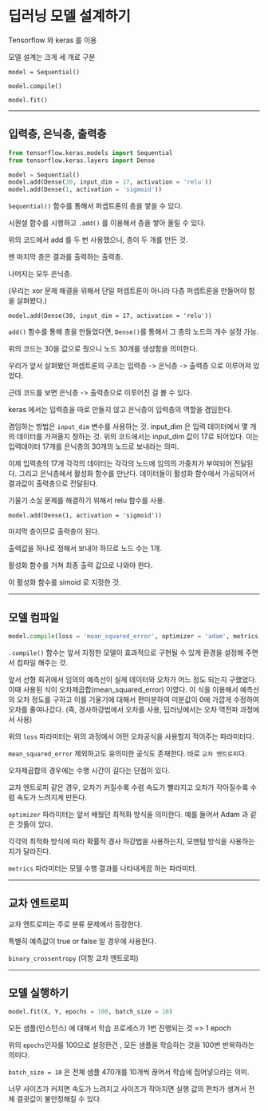 # 딥러닝 모델 설계하기

 

Tensorflow 와 keras 를 이용



모델 설계는 크게 세 개로 구분



`model = Sequential()`

`model.compile()`

`model.fit()`



<hr>



## 입력층, 은닉층, 출력층



```python
from tensorflow.keras.models import Sequential
from tensorflow.keras.layers import Dense

model = Sequential()
model.add(Dense(30, input_dim = 17, activation = 'relu'))
model.add(Dense(1, activation = 'sigmoid'))
```



`Sequential()` 함수를 통해서 퍼셉트론의 층을 쌓을 수 있다.

시퀀셜 함수를 시행하고 `.add()` 를 이용해서 층을 쌓아 올릴 수 있다.



위의 코드에서 add 를 두 번 사용했으니, 층이 두 개를 만든 것.



맨 마지막 층은 결과를 출력하는 출력층.

나머지는 모두 은닉층.

(우리는 xor 문제 해결을 위해서 단일 퍼셉트론이 아니라 다층 퍼셉트론을 만들어야 함을 살펴봤다.)



`model.add(Dense(30, input_dim = 17, activation = 'relu'))`



`add()` 함수를 통해 층을 만들었다면,  `Dense()`를 통해서 그 층의 노드의 개수 설정 가능.

위의 코드는 30을 값으로 줬으니 노드 30개를 생성함을 의미한다.



우리가 앞서 살펴봤던 퍼셉트론의 구조는 입력층 -> 은닉층 -> 출력층 으로 이루어져 있었다.

근데 코드를 보면 은닉층 -> 출력층으로 이루어진 걸 볼 수 있다.

keras 에서는 입력층을 따로 만들지 않고 은닉층이 입력층의 역할을 겸임한다.

겸임하는 방법은 `input_dim` 변수를 사용하는 것. input_dim 은 입력 데이터에서 몇 개의 데이터를 가져올지 정하는 것. 위의 코드에서는 input_dim 값이 17로 되어있다. 이는 입력데이터 17개를 은닉층의 30개의 노드로 보내라는 의미.



이제 입력층의 17개 각각의 데이터는 각각의 노드에 임의의 가중치가 부여되어 전달된다. 그리고 은닉층에서 활성화 함수를 만난다. 데이터들이 활성화 함수에서 가공되어서 결과값이 출력층으로 전달된다.

기울기 소실 문제를 해결하기 위해서 relu 함수를 사용.



`model.add(Dense(1, activation = 'sigmoid'))`



마지막 층이므로 출력층이 된다.

출력값을 하나로 정해서 보내야 하므로 노드 수는 1개.

활성화 함수를 거쳐 최종 출력 값으로 나와야 한다.

이 활성화 함수를 simoid 로 지정한 것.



<hr>

## 모델 컴파일



```python
model.compile(loss = 'mean_squared_error', optimizer = 'adam', metrics = ['accuracy'])

```



`.compile()` 함수는 앞서 지정한 모델이 효과적으로 구현될 수 있게 환경을 설정해 주면서 컴파일 해주는 것.



앞서 선형 회귀에서 임의의 예측선이 실제 데이터와 오차가 어느 정도 되는지 구했었다. 이때 사용된 식이 오차제곱합(mean_squared_error) 이였다. 이 식을 이용해서 예측선의 오차 정도를 구하고 이를 기울기에 대해서 편미분하여 미분값이 0에 가깝게 수정하여 오차를 줄여나갔다. (즉, 경사하강법에서 오차를 사용, 딥러닝에서는 오차 역전파 과정에서 사용)



위의 `loss` 파라미터는 위의 과정에서 어떤 오차공식을 사용할지 적어주는 파라미터다.

`mean_squared_error` 제외하고도 유의미한 공식도 존재한다. 바로 `교차 엔트로피`다.

오차제곱합의 경우에는 수행 시간이 길다는 단점이 있다.

교차 엔트로피 같은 경우, 오차가 커질수록 수렴 속도가 빨라지고 오차가 작아질수록 수렴 속도가 느려지게 만든다.



`optimizer` 파라미터는 앞서 배웠던 최적화 방식을 의미한다. 예를 들어서 Adam 과 같은 것들이 있다.

각각의 최적화 방식에 따라 확률적 경사 하강법을 사용하는지, 모멘텀 방식을 사용하는지가 달라진다.



`metrics` 파라미터는 모델 수행 결과를 나타내게끔 하는 파라미터.



<hr>

## 교차 엔트로피



교차 엔트로피는 주로 분류 문제에서 등장한다.

특별히 예측값이 true or false 일 경우에 사용한다.

`binary_crossentropy` (이항 교차 엔트로피)



<hr>

## 모델 실행하기



```py
model.fit(X, Y, epochs = 100, batch_size = 10)
```



모든 샘플(인스턴스) 에 대해서 학습 프로세스가 1번 진행되는 것 => 1 epoch

위의 `epochs`인자를 100으로 설정한건 , 모든 샘플을 학습하는 것을 100번 반복하라는 의미다.



`batch_size = 10` 은 전체 샘플 470개를 10개씩 끊어서 학습에 집어넣으라는 의미.

너무 사이즈가 커지면 속도가 느려지고 사이즈가 작아지면 실행 값의 편차가 생겨서 전체 결괏값이 불안정해질 수 있다.





